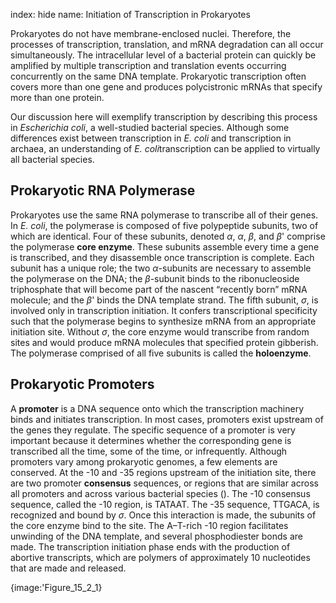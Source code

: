 index: hide
name: Initiation of Transcription in Prokaryotes

Prokaryotes do not have membrane-enclosed nuclei. Therefore, the processes of transcription, translation, and mRNA degradation can all occur simultaneously. The intracellular level of a bacterial protein can quickly be amplified by multiple transcription and translation events occurring concurrently on the same DNA template. Prokaryotic transcription often covers more than one gene and produces polycistronic mRNAs that specify more than one protein.

Our discussion here will exemplify transcription by describing this process in  *Escherichia coli*, a well-studied bacterial species. Although some differences exist between transcription in  *E. coli* and transcription in archaea, an understanding of  *E. coli*transcription can be applied to virtually all bacterial species.

## Prokaryotic RNA Polymerase

Prokaryotes use the same RNA polymerase to transcribe all of their genes. In  *E. coli*, the polymerase is composed of five polypeptide subunits, two of which are identical. Four of these subunits, denoted  *α*,  *α*,  *β*, and  *β*' comprise the polymerase  **core enzyme**. These subunits assemble every time a gene is transcribed, and they disassemble once transcription is complete. Each subunit has a unique role; the two  *α*-subunits are necessary to assemble the polymerase on the DNA; the  *β*-subunit binds to the ribonucleoside triphosphate that will become part of the nascent “recently born” mRNA molecule; and the  *β*' binds the DNA template strand. The fifth subunit,  *σ*, is involved only in transcription initiation. It confers transcriptional specificity such that the polymerase begins to synthesize mRNA from an appropriate initiation site. Without  *σ*, the core enzyme would transcribe from random sites and would produce mRNA molecules that specified protein gibberish. The polymerase comprised of all five subunits is called the  **holoenzyme**.

## Prokaryotic Promoters

A  **promoter** is a DNA sequence onto which the transcription machinery binds and initiates transcription. In most cases, promoters exist upstream of the genes they regulate. The specific sequence of a promoter is very important because it determines whether the corresponding gene is transcribed all the time, some of the time, or infrequently. Although promoters vary among prokaryotic genomes, a few elements are conserved. At the -10 and -35 regions upstream of the initiation site, there are two promoter  **consensus** sequences, or regions that are similar across all promoters and across various bacterial species (). The -10 consensus sequence, called the -10 region, is TATAAT. The -35 sequence, TTGACA, is recognized and bound by  *σ*. Once this interaction is made, the subunits of the core enzyme bind to the site. The A–T-rich -10 region facilitates unwinding of the DNA template, and several phosphodiester bonds are made. The transcription initiation phase ends with the production of abortive transcripts, which are polymers of approximately 10 nucleotides that are made and released.


{image:'Figure_15_2_1}
        
